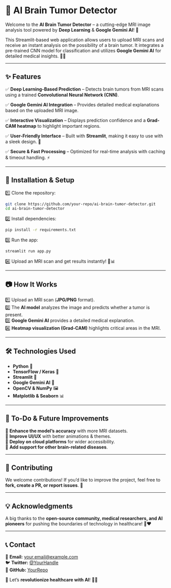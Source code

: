 # 🧠 AI Brain Tumor Detector  

Welcome to the **AI Brain Tumor Detector** – a cutting-edge MRI image analysis tool powered by **Deep Learning** & **Google Gemini AI**! 🚀  

This Streamlit-based web application allows users to upload MRI scans and receive an instant analysis on the possibility of a brain tumor. It integrates a pre-trained CNN model for classification and utilizes **Google Gemini AI** for detailed medical insights. 🏥💡  

---

## ✨ Features  

✅ **Deep Learning-Based Prediction** – Detects brain tumors from MRI scans using a trained **Convolutional Neural Network (CNN)**.  

✅ **Google Gemini AI Integration** – Provides detailed medical explanations based on the uploaded MRI image.  

✅ **Interactive Visualization** – Displays prediction confidence and a **Grad-CAM heatmap** to highlight important regions.  

✅ **User-Friendly Interface** – Built with **Streamlit**, making it easy to use with a sleek design. 🎨  

✅ **Secure & Fast Processing** – Optimized for real-time analysis with caching & timeout handling. ⚡  

---

## 🚀 Installation & Setup  

1️⃣ Clone the repository:  

```bash
git clone https://github.com/your-repo/ai-brain-tumor-detector.git
cd ai-brain-tumor-detector
```  

2️⃣ Install dependencies:  

```bash
pip install -r requirements.txt
```  

3️⃣ Run the app:  

```bash
streamlit run app.py
```  

4️⃣ Upload an MRI scan and get results instantly! 🏥📊  

---

## 📷 How It Works  

1️⃣ Upload an MRI scan (**JPG/PNG** format).  
2️⃣ The **AI model** analyzes the image and predicts whether a tumor is present.  
3️⃣ **Google Gemini AI** provides a detailed medical explanation.  
4️⃣ **Heatmap visualization (Grad-CAM)** highlights critical areas in the MRI.  

---

## 🛠️ Technologies Used  

- **Python** 🐍  
- **TensorFlow / Keras** 🤖  
- **Streamlit** 🎨  
- **Google Gemini AI** 🏥  
- **OpenCV & NumPy** 🖼️  
- **Matplotlib & Seaborn** 📊  

---

## 📌 To-Do & Future Improvements  

🚀 **Enhance the model’s accuracy** with more MRI datasets.  
🎨 **Improve UI/UX** with better animations & themes.  
📡 **Deploy on cloud platforms** for wider accessibility.  
🔬 **Add support for other brain-related diseases**.  

---

## 🤝 Contributing  

We welcome contributions! If you’d like to improve the project, feel free to **fork, create a PR, or report issues**. 🚀  

---

## 💡 Acknowledgments  

A big thanks to the **open-source community, medical researchers, and AI pioneers** for pushing the boundaries of technology in healthcare! 🙌❤️  

---

## 📞 Contact  

📧 **Email:** your.email@example.com  
🐦 **Twitter:** [@YourHandle](https://twitter.com/YourHandle)  
📂 **GitHub:** [YourRepo](https://github.com/your-repo)  

💙 Let’s **revolutionize healthcare with AI**! 🏥🤖  
